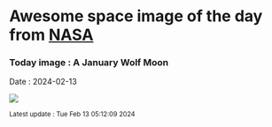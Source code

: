 
# Awesome space image of the day from [NASA](https://api.nasa.gov/)

### Today image : A January Wolf Moon
Date : 2024-02-13

![](https://apod.nasa.gov/apod/image/2402/WolfMoon_Zegarski_960.jpg)

<small>Latest update : Tue Feb 13 05:12:09 2024</small>
        